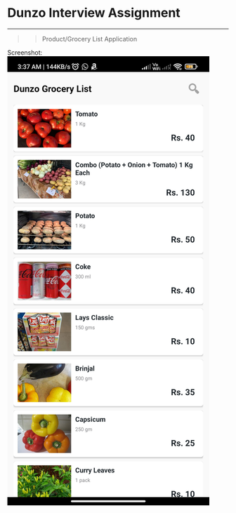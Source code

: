# Dunzo Interview Assignment
--------------------------------------------------------------

>> Product/Grocery List Application

Screenshot:
![Screenshot](asadkhan1776_dunzo_interview_product-list-app_screenshot.jpg)
